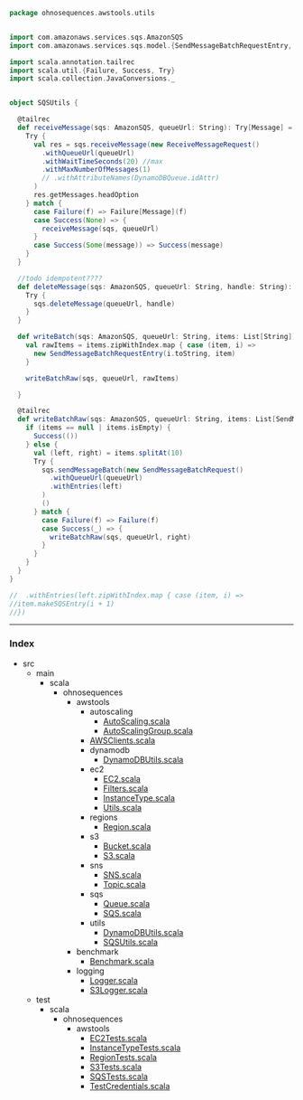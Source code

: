 
```scala
package ohnosequences.awstools.utils


import com.amazonaws.services.sqs.AmazonSQS
import com.amazonaws.services.sqs.model.{SendMessageBatchRequestEntry, Message, ReceiveMessageRequest, SendMessageBatchRequest}

import scala.annotation.tailrec
import scala.util.{Failure, Success, Try}
import scala.collection.JavaConversions._


object SQSUtils {

  @tailrec
  def receiveMessage(sqs: AmazonSQS, queueUrl: String): Try[Message] = {
    Try {
      val res = sqs.receiveMessage(new ReceiveMessageRequest()
        .withQueueUrl(queueUrl)
        .withWaitTimeSeconds(20) //max
        .withMaxNumberOfMessages(1)
        // .withAttributeNames(DynamoDBQueue.idAttr)
      )
      res.getMessages.headOption
    } match {
      case Failure(f) => Failure[Message](f)
      case Success(None) => {
        receiveMessage(sqs, queueUrl)
      }
      case Success(Some(message)) => Success(message)
    }
  }

  //todo idempotent????
  def deleteMessage(sqs: AmazonSQS, queueUrl: String, handle: String): Try[Unit] = {
    Try {
      sqs.deleteMessage(queueUrl, handle)
    }
  }

  def writeBatch(sqs: AmazonSQS, queueUrl: String, items: List[String]): Try[Unit] = {
    val rawItems = items.zipWithIndex.map { case (item, i) =>
      new SendMessageBatchRequestEntry(i.toString, item)
    }

    writeBatchRaw(sqs, queueUrl, rawItems)

  }

  @tailrec
  def writeBatchRaw(sqs: AmazonSQS, queueUrl: String, items: List[SendMessageBatchRequestEntry]): Try[Unit] = {
    if (items == null | items.isEmpty) {
      Success(())
    } else {
      val (left, right) = items.splitAt(10)
      Try {
        sqs.sendMessageBatch(new SendMessageBatchRequest()
          .withQueueUrl(queueUrl)
          .withEntries(left)
        )
        ()
      } match {
        case Failure(f) => Failure(f)
        case Success(_) => {
          writeBatchRaw(sqs, queueUrl, right)
        }
      }
    }
  }
}

//  .withEntries(left.zipWithIndex.map { case (item, i) =>
//item.makeSQSEntry(i + 1)
//})
```


------

### Index

+ src
  + main
    + scala
      + ohnosequences
        + awstools
          + autoscaling
            + [AutoScaling.scala][main\scala\ohnosequences\awstools\autoscaling\AutoScaling.scala]
            + [AutoScalingGroup.scala][main\scala\ohnosequences\awstools\autoscaling\AutoScalingGroup.scala]
          + [AWSClients.scala][main\scala\ohnosequences\awstools\AWSClients.scala]
          + dynamodb
            + [DynamoDBUtils.scala][main\scala\ohnosequences\awstools\dynamodb\DynamoDBUtils.scala]
          + ec2
            + [EC2.scala][main\scala\ohnosequences\awstools\ec2\EC2.scala]
            + [Filters.scala][main\scala\ohnosequences\awstools\ec2\Filters.scala]
            + [InstanceType.scala][main\scala\ohnosequences\awstools\ec2\InstanceType.scala]
            + [Utils.scala][main\scala\ohnosequences\awstools\ec2\Utils.scala]
          + regions
            + [Region.scala][main\scala\ohnosequences\awstools\regions\Region.scala]
          + s3
            + [Bucket.scala][main\scala\ohnosequences\awstools\s3\Bucket.scala]
            + [S3.scala][main\scala\ohnosequences\awstools\s3\S3.scala]
          + sns
            + [SNS.scala][main\scala\ohnosequences\awstools\sns\SNS.scala]
            + [Topic.scala][main\scala\ohnosequences\awstools\sns\Topic.scala]
          + sqs
            + [Queue.scala][main\scala\ohnosequences\awstools\sqs\Queue.scala]
            + [SQS.scala][main\scala\ohnosequences\awstools\sqs\SQS.scala]
          + utils
            + [DynamoDBUtils.scala][main\scala\ohnosequences\awstools\utils\DynamoDBUtils.scala]
            + [SQSUtils.scala][main\scala\ohnosequences\awstools\utils\SQSUtils.scala]
        + benchmark
          + [Benchmark.scala][main\scala\ohnosequences\benchmark\Benchmark.scala]
        + logging
          + [Logger.scala][main\scala\ohnosequences\logging\Logger.scala]
          + [S3Logger.scala][main\scala\ohnosequences\logging\S3Logger.scala]
  + test
    + scala
      + ohnosequences
        + awstools
          + [EC2Tests.scala][test\scala\ohnosequences\awstools\EC2Tests.scala]
          + [InstanceTypeTests.scala][test\scala\ohnosequences\awstools\InstanceTypeTests.scala]
          + [RegionTests.scala][test\scala\ohnosequences\awstools\RegionTests.scala]
          + [S3Tests.scala][test\scala\ohnosequences\awstools\S3Tests.scala]
          + [SQSTests.scala][test\scala\ohnosequences\awstools\SQSTests.scala]
          + [TestCredentials.scala][test\scala\ohnosequences\awstools\TestCredentials.scala]

[main\scala\ohnosequences\awstools\autoscaling\AutoScaling.scala]: ..\autoscaling\AutoScaling.scala.md
[main\scala\ohnosequences\awstools\autoscaling\AutoScalingGroup.scala]: ..\autoscaling\AutoScalingGroup.scala.md
[main\scala\ohnosequences\awstools\AWSClients.scala]: ..\AWSClients.scala.md
[main\scala\ohnosequences\awstools\dynamodb\DynamoDBUtils.scala]: ..\dynamodb\DynamoDBUtils.scala.md
[main\scala\ohnosequences\awstools\ec2\EC2.scala]: ..\ec2\EC2.scala.md
[main\scala\ohnosequences\awstools\ec2\Filters.scala]: ..\ec2\Filters.scala.md
[main\scala\ohnosequences\awstools\ec2\InstanceType.scala]: ..\ec2\InstanceType.scala.md
[main\scala\ohnosequences\awstools\ec2\Utils.scala]: ..\ec2\Utils.scala.md
[main\scala\ohnosequences\awstools\regions\Region.scala]: ..\regions\Region.scala.md
[main\scala\ohnosequences\awstools\s3\Bucket.scala]: ..\s3\Bucket.scala.md
[main\scala\ohnosequences\awstools\s3\S3.scala]: ..\s3\S3.scala.md
[main\scala\ohnosequences\awstools\sns\SNS.scala]: ..\sns\SNS.scala.md
[main\scala\ohnosequences\awstools\sns\Topic.scala]: ..\sns\Topic.scala.md
[main\scala\ohnosequences\awstools\sqs\Queue.scala]: ..\sqs\Queue.scala.md
[main\scala\ohnosequences\awstools\sqs\SQS.scala]: ..\sqs\SQS.scala.md
[main\scala\ohnosequences\awstools\utils\DynamoDBUtils.scala]: DynamoDBUtils.scala.md
[main\scala\ohnosequences\awstools\utils\SQSUtils.scala]: SQSUtils.scala.md
[main\scala\ohnosequences\benchmark\Benchmark.scala]: ..\..\benchmark\Benchmark.scala.md
[main\scala\ohnosequences\logging\Logger.scala]: ..\..\logging\Logger.scala.md
[main\scala\ohnosequences\logging\S3Logger.scala]: ..\..\logging\S3Logger.scala.md
[test\scala\ohnosequences\awstools\EC2Tests.scala]: ..\..\..\..\..\test\scala\ohnosequences\awstools\EC2Tests.scala.md
[test\scala\ohnosequences\awstools\InstanceTypeTests.scala]: ..\..\..\..\..\test\scala\ohnosequences\awstools\InstanceTypeTests.scala.md
[test\scala\ohnosequences\awstools\RegionTests.scala]: ..\..\..\..\..\test\scala\ohnosequences\awstools\RegionTests.scala.md
[test\scala\ohnosequences\awstools\S3Tests.scala]: ..\..\..\..\..\test\scala\ohnosequences\awstools\S3Tests.scala.md
[test\scala\ohnosequences\awstools\SQSTests.scala]: ..\..\..\..\..\test\scala\ohnosequences\awstools\SQSTests.scala.md
[test\scala\ohnosequences\awstools\TestCredentials.scala]: ..\..\..\..\..\test\scala\ohnosequences\awstools\TestCredentials.scala.md